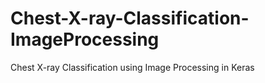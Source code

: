 # Chest-X-ray-Classification-ImageProcessing
Chest X-ray Classification using Image Processing in Keras

